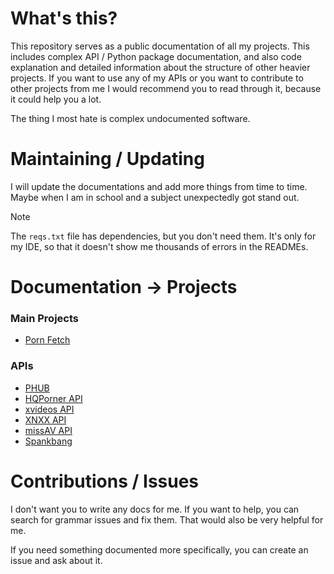 # What's this? 
This repository serves as a public documentation of all my projects. This includes complex API / Python package documentation,
and also code explanation and detailed information about the structure of other heavier projects. If you want to use any
of my APIs or you want to contribute to other projects from me I would recommend you to read through it, because it could
help you a lot.

The thing I most hate is complex undocumented software.

# Maintaining / Updating
I will update the documentations and add more things from time to time.
Maybe when I am in school and a subject unexpectedly got stand out.

> [!NOTE]
> The `reqs.txt` file has dependencies, but you don't need them.
> It's only for my IDE, so that it doesn't show me thousands of errors
> in the READMEs. 


# Documentation -> Projects

### Main Projects
- [Porn Fetch]()

### APIs
- [PHUB](https://phub.readthedocs.io/)
- [HQPorner API](https://github.com/EchterAlsFake/API_Docs/blob/master/Porn_APIs/HQPorner.md)
- [xvideos API](https://github.com/EchterAlsFake/API_Docs/blob/master/Porn_APIs/XVideos.md)
- [XNXX API](https://github.com/EchterAlsFake/API_Docs/blob/master/Porn_APIs/XNXX.md)
- [missAV API](https://github.com/EchterAlsFake/API_Docs/blob/master/Porn_APIs/missAV.md)
- [Spankbang](https://github.com/EchterAlsFake/API_Docs/blob/master/Porn_APIs/Spankbang.md)


# Contributions / Issues
I don't want you to write any docs for me. If you want to help, you can search for grammar issues and fix them.
That would also be very helpful for me.

If you need something documented more specifically, you can create
an issue and ask about it. 